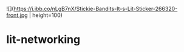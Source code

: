 ![](https://i.ibb.co/nLgB7nX/Stickie-Bandits-It-s-Lit-Sticker-266320-front.jpg | height=100)

# lit-networking
